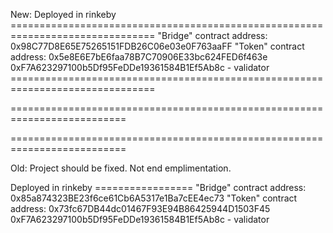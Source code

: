 New:
Deployed in rinkeby
    ===============================================================================
    "Bridge" contract address: 0x98C77D8E65E75265151FDB26C06e03e0F763aaFF
    "Token" contract address: 0x5e8E6E7bE6faa78B7C70906E33bc624FED6f463e
    0xF7A623297100b5Df95FeDDe19361584B1Ef5Ab8c - validator
    ===============================================================================
    
==========================================================================

==========================================================================


Old:
Project should be fixed.
Not end emplimentation.

Deployed in rinkeby
    =================
    "Bridge" contract address: 0x85a874323BE23f6ce61Cb6A5317e1Ba7cEE4ec73
    "Token" contract address: 0x73fc67DB44dc01467F93E94B86425944D1503F45
    0xF7A623297100b5Df95FeDDe19361584B1Ef5Ab8c - validator
